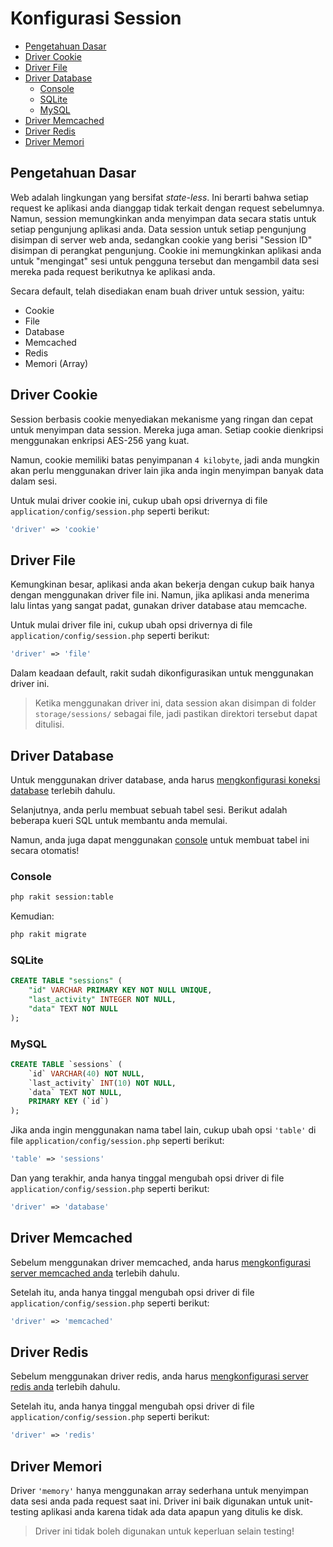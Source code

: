 # Konfigurasi Session

<!-- MarkdownTOC autolink="true" autoanchor="true" levels="2,3" bracket="round" lowercase="only_ascii" -->

- [Pengetahuan Dasar](#pengetahuan-dasar)
- [Driver Cookie](#driver-cookie)
- [Driver File](#driver-file)
- [Driver Database](#driver-database)
    - [Console](#console)
    - [SQLite](#sqlite)
    - [MySQL](#mysql)
- [Driver Memcached](#driver-memcached)
- [Driver Redis](#driver-redis)
- [Driver Memori](#driver-memori)

<!-- /MarkdownTOC -->


<a id="pengetahuan-dasar"></a>
## Pengetahuan Dasar

Web adalah lingkungan yang bersifat _state-less_. Ini berarti bahwa setiap request ke aplikasi anda dianggap tidak terkait dengan request sebelumnya. Namun, session memungkinkan anda menyimpan data secara statis untuk setiap pengunjung aplikasi anda. Data session untuk setiap pengunjung disimpan di server web anda, sedangkan cookie yang berisi "Session ID" disimpan di perangkat pengunjung. Cookie ini memungkinkan aplikasi anda untuk "mengingat" sesi untuk pengguna tersebut dan mengambil data sesi mereka pada request berikutnya ke aplikasi anda.

Secara default, telah disediakan enam buah driver untuk session, yaitu:

- Cookie
- File
- Database
- Memcached
- Redis
- Memori (Array)


<a id="driver-cookie"></a>
## Driver Cookie

Session berbasis cookie menyediakan mekanisme yang ringan dan cepat untuk menyimpan data session.
Mereka juga aman. Setiap cookie dienkripsi menggunakan enkripsi AES-256 yang kuat.

Namun, cookie memiliki batas penyimpanan `4 kilobyte`, jadi anda mungkin akan perlu menggunakan
driver lain jika anda ingin menyimpan banyak data dalam sesi.

Untuk mulai driver cookie ini, cukup ubah opsi drivernya di file `application/config/session.php` seperti berikut:

```php
'driver' => 'cookie'
```


<a id="driver-file"></a>
## Driver File

Kemungkinan besar, aplikasi anda akan bekerja dengan cukup baik hanya dengan menggunakan driver file ini.
Namun, jika aplikasi anda menerima lalu lintas yang sangat padat, gunakan driver database atau  memcache.

Untuk mulai driver file ini, cukup ubah opsi drivernya di file `application/config/session.php` seperti berikut:

```php
'driver' => 'file'
```

Dalam keadaan default, rakit sudah dikonfigurasikan untuk menggunakan driver ini.

>  Ketika menggunakan driver ini, data session akan disimpan di folder `storage/sessions/` sebagai file,
   jadi pastikan direktori tersebut dapat ditulisi.


<a id="driver-database"></a>
## Driver Database

Untuk menggunakan driver database, anda harus [mengkonfigurasi koneksi database](/docs/id/database/config) terlebih dahulu.

Selanjutnya, anda perlu membuat sebuah tabel sesi. Berikut adalah beberapa kueri SQL untuk membantu anda memulai.

Namun, anda juga dapat menggunakan [console](/docs/id/console) untuk membuat tabel ini secara otomatis!


<a id="console"></a>
### Console

```bash
php rakit session:table
```

Kemudian:

```bash
php rakit migrate
```


<a id="sqlite"></a>
### SQLite

```sql
CREATE TABLE "sessions" (
    "id" VARCHAR PRIMARY KEY NOT NULL UNIQUE,
    "last_activity" INTEGER NOT NULL,
    "data" TEXT NOT NULL
);
```


<a id="mysql"></a>
### MySQL
```sql
CREATE TABLE `sessions` (
    `id` VARCHAR(40) NOT NULL,
    `last_activity` INT(10) NOT NULL,
    `data` TEXT NOT NULL,
    PRIMARY KEY (`id`)
);
```

Jika anda ingin menggunakan nama tabel lain, cukup ubah opsi `'table'` di
file `application/config/session.php` seperti berikut:

```php
'table' => 'sessions'
```

Dan yang terakhir, anda hanya tinggal mengubah opsi driver di file `application/config/session.php` seperti berikut:

```php
'driver' => 'database'
```


<a id="driver-memcached"></a>
## Driver Memcached

Sebelum menggunakan driver memcached, anda harus [mengkonfigurasi server memcached anda](https://github.com/memcached/memcached/wiki/ConfiguringServer) terlebih dahulu.

Setelah itu, anda hanya tinggal mengubah opsi driver di file `application/config/session.php` seperti berikut:

```php
'driver' => 'memcached'
```


<a id="driver-redis"></a>
## Driver Redis

Sebelum menggunakan driver redis, anda harus [mengkonfigurasi server redis anda](/docs/database/redis#config) terlebih dahulu.

Setelah itu, anda hanya tinggal mengubah opsi driver di file `application/config/session.php` seperti berikut:

```php
'driver' => 'redis'
```


<a id="driver-memori"></a>
## Driver Memori

Driver `'memory'` hanya menggunakan array sederhana untuk menyimpan data sesi anda pada request saat ini.
Driver ini baik digunakan untuk unit-testing aplikasi anda karena tidak ada data apapun yang ditulis ke disk.

>  Driver ini tidak boleh digunakan untuk keperluan selain testing!

